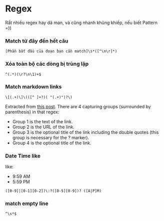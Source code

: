 # Regex
Rất nhiều regex hay dã man, và cũng nhanh khủng khiếp, nếu biết Pattern =))

### Match từ đây đến hết câu

```
[Phần bắt đầu của đoạn bạn cần match]\s*([^\n\r]*)
```

### Xóa toàn bộ các dòng bị trùng lặp

```
^(.*)(\r?\n\1)+$
```

### Match markdown links

```
\[(.+)\]\(([^ ]+?)( "(.+)")?\)
```
Extracted from [this post](https://www.michaelperrin.fr/blog/2019/02/advanced-regular-expressions). There are 4 capturing groups (surrounded by parenthesis) in that regex:

- Group 1 is the text of the link.
- Group 2 is the URL of the link.
- Group 3 is the optional title of the link including the double quotes (this group is necessary for the ? marker).
- Group 4 is the optional title of the link.


### Date Time like
like:

- 9:59 AM
- 5:59 PM

```
([0-9]|[0-1][0-2])\:?([0-5][0-9])? ([A|P]M)
```

### match empty line

```
^\s*$
```